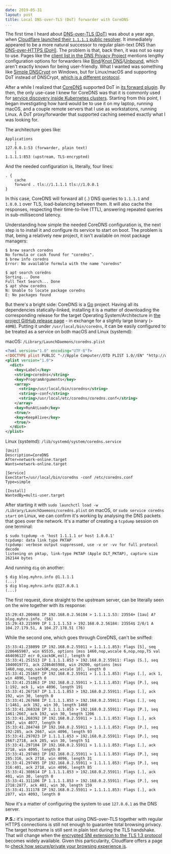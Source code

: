```yaml
---
date: 2019-05-31
layout: post
title: Local DNS-over-TLS (DoT) forwarder with CoreDNS
...
```


The first time I heard about [DNS-over-TLS (DoT)][dot] was about a year ago, when [Cloudflare launched their `1.1.1.1` public resolver][1-1-1-1-launch]. It immediately appeared to be a more natural successor to regular plain-text DNS than [DNS-over-HTTPS (DoH)][doh]. The problem is that, back then, it was not so easy to use. Pages like the [client list in the DNS Privacy Project][dns-privacy-clients] mentions lengthy configuration options for forwarders like [Bind][bind]/[Knot DNS][knot-dns]/[Unbound][unbound], which aren't exactly known for being user-friendly. What I wanted was something like [Simple DNSCrypt][simple-dnscrypt] on Windows, but for Linux/macOS and supporting DoT instead of DNSCrypt, [which is a different protocol][dnscrypt-protocol].

After a while I realized that [CoreDNS][coredns] supported DoT in [its forward plugin][coredns-forward]. By then, the only use-case I knew for CoreDNS was that it is commonly used for [service discovery inside Kubernetes clusters][coredns-kubernetes]. Starting from this point, I began investigating how hard would be to use it on my laptop, running macOS, and a couple remote servers that I use as workstations, running Linux. A DoT proxy/forwarder that supported caching seemed exactly what I was looking for.

The architecture goes like:

```
Applications
    |
127.0.0.1:53 (forwarder, plain text)
    |
1.1.1.1:853 (upstream, TLS-encrypted)
```

And the needed configuration is, literally, four lines:

```
. {
    cache
    forward . tls://1.1.1.1 tls://1.0.0.1
}
```

In this case, CoreDNS will forward all (`.`) DNS queries to `1.1.1.1` and `1.0.0.1` over TLS, load-balancing between them. It will also cache the responses, respecting their time-to-live (TTL), answering repeated queries in sub-millisecond latency.

Understanding how simple the needed CoreDNS configuration is, the next step is to install it and configure its service to start on boot. The problem is that, being a relatively new project, it isn't available on most package managers:

```
$ brew search coredns
No formula or cask found for "coredns".
$ brew info coredns
Error: No available formula with the name "coredns"
```
```
$ apt search coredns
Sorting... Done
Full Text Search... Done
$ apt show coredns
N: Unable to locate package coredns
E: No packages found
```

But there's a bright side: CoreDNS is a [Go][golang] project. Having all its dependencies statically-linked, installing it is a matter of downloading the corresponding release for the target Operating System/Architecture in [the project GitHub release page][coredns-releases] - in exchange for a slightly large binary (`> 40MB`). Putting it under `/usr/local/bin/coredns`, it can be easily configured to be treated as a service on both macOS and Linux (systemd):

macOS: `/Library/LaunchDaemons/coredns.plist`
```xml
<?xml version="1.0" encoding="UTF-8"?>
<!DOCTYPE plist PUBLIC "-//Apple Computer//DTD PLIST 1.0//EN" "http://www.apple.com/DTDs/PropertyList-1.0.dtd">
<plist version="1.0">
  <dict>
    <key>Label</key>
    <string>coredns</string>
    <key>ProgramArguments</key>
    <array>
      <string>/usr/local/bin/coredns</string>
      <string>-conf</string>
      <string>/usr/local/etc/coredns/coredns.conf</string>
    </array>
    <key>RunAtLoad</key>
    <true/>
    <key>KeepAlive</key>
    <true/>
  </dict>
</plist>
```

Linux (systemd): `/lib/systemd/system/coredns.service`
```
[Unit]
Description=CoreDNS
After=network-online.target
Wants=network-online.target

[Service]
ExecStart=/usr/local/bin/coredns -conf /etc/coredns.conf
Type=simple

[Install]
WantedBy=multi-user.target
```

After starting it with `sudo launchctl load -w /Library/LaunchDaemons/coredns.plist` on macOS, or `sudo service coredns start` on Linux, we can confirm it's working by analysing the DNS packets that goes over the network. It's a matter of creating a `tcpdump` session on one terminal:

```
$ sudo tcpdump -n 'host 1.1.1.1 or host 1.0.0.1'
tcpdump: data link type PKTAP
tcpdump: verbose output suppressed, use -v or -vv for full protocol decode
listening on pktap, link-type PKTAP (Apple DLT_PKTAP), capture size 262144 bytes
```

And running `dig` on another:

```
$ dig blog.myhro.info @1.1.1.1
(...)
$ dig blog.myhro.info @127.0.0.1
(...)
```

The first request, done straight to the upstream server, can be literally seen on the wire together with its response:

```
15:29:43.200468 IP 192.168.0.2.56184 > 1.1.1.1.53: 23554+ [1au] A? blog.myhro.info. (56)
15:29:43.215999 IP 1.1.1.1.53 > 192.168.0.2.56184: 23554$ 2/0/1 A 104.27.179.51, A 104.27.178.51 (76)
```

While the second one, which goes through CoreDNS, can't be sniffed:

```
15:33:41.238099 IP 192.168.0.2.55911 > 1.1.1.1.853: Flags [S], seq 2286465987, win 65535, options [mss 1460,nop,wscale 6,nop,nop,TS val 464696127 ecr 0,sackOK,eol], length 0
15:33:41.251513 IP 1.1.1.1.853 > 192.168.0.2.55911: Flags [S.], seq 1040019771, ack 2286465988, win 29200, options [mss 1460,nop,nop,sackOK,nop,wscale 10], length 0
15:33:41.251607 IP 192.168.0.2.55911 > 1.1.1.1.853: Flags [.], ack 1, win 4096, length 0
15:33:41.251863 IP 192.168.0.2.55911 > 1.1.1.1.853: Flags [P.], seq 1:192, ack 1, win 4096, length 191
15:33:41.267167 IP 1.1.1.1.853 > 192.168.0.2.55911: Flags [.], ack 192, win 30, length 0
15:33:41.267608 IP 1.1.1.1.853 > 192.168.0.2.55911: Flags [.], seq 1:1461, ack 192, win 30, length 1460
15:33:41.268328 IP 1.1.1.1.853 > 192.168.0.2.55911: Flags [P.], seq 1461:2667, ack 192, win 30, length 1206
15:33:41.268392 IP 192.168.0.2.55911 > 1.1.1.1.853: Flags [.], ack 2667, win 4077, length 0
15:33:41.284748 IP 192.168.0.2.55911 > 1.1.1.1.853: Flags [P.], seq 192:285, ack 2667, win 4096, length 93
15:33:41.297023 IP 1.1.1.1.853 > 192.168.0.2.55911: Flags [P.], seq 2667:2718, ack 285, win 30, length 51
15:33:41.297104 IP 192.168.0.2.55911 > 1.1.1.1.853: Flags [.], ack 2718, win 4095, length 0
15:33:41.297403 IP 192.168.0.2.55911 > 1.1.1.1.853: Flags [P.], seq 285:316, ack 2718, win 4096, length 31
15:33:41.297495 IP 192.168.0.2.55911 > 1.1.1.1.853: Flags [P.], seq 316:401, ack 2718, win 4096, length 85
15:33:41.308614 IP 1.1.1.1.853 > 192.168.0.2.55911: Flags [.], ack 401, win 30, length 0
15:33:41.311106 IP 1.1.1.1.853 > 192.168.0.2.55911: Flags [P.], seq 2718:2877, ack 401, win 30, length 159
15:33:41.311178 IP 192.168.0.2.55911 > 1.1.1.1.853: Flags [.], ack 2877, win 4093, length 0
```

Now it's a matter of configuring the system to use `127.0.0.1` as the DNS server.

**P.S.:** it's important to notice that using DNS-over-TLS together with regular HTTPS connections is still not enough to guarantee total browsing privacy. The target hostname is still sent in plain text during the TLS handshake. That will change when the [encrypted SNI extension to the TLS 1.3 protocol][encrypted-sni] becomes widely available. Given this particularity, Cloudflare offers a page to [check how secure/private your browsing experience is][cloudflare-sec-check].


[1-1-1-1-launch]: https://blog.cloudflare.com/dns-resolver-1-1-1-1/
[bind]: https://www.isc.org/downloads/bind/
[cloudflare-sec-check]: https://www.cloudflare.com/ssl/encrypted-sni/
[coredns-forward]: https://coredns.io/plugins/forward/
[coredns-kubernetes]: https://kubernetes.io/docs/tasks/administer-cluster/coredns/
[coredns-releases]: https://github.com/coredns/coredns/releases
[coredns]: https://coredns.io/
[dns-privacy-clients]: https://dnsprivacy.org/wiki/display/DP/DNS+Privacy+Clients
[dnscrypt-protocol]: https://dnscrypt.info/protocol/
[doh]: https://en.wikipedia.org/wiki/DNS_over_HTTPS
[dot]: https://en.wikipedia.org/wiki/DNS_over_TLS
[encrypted-sni]: https://blog.cloudflare.com/encrypted-sni/
[golang]: https://golang.org/
[knot-dns]: https://www.knot-dns.cz/
[simple-dnscrypt]: https://simplednscrypt.org/
[unbound]: https://nlnetlabs.nl/unbound

